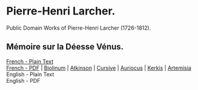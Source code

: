 # Pierre-Henri Larcher.

Public Domain Works of Pierre-Henri Larcher (1726-1812).

## Mémoire sur la Déesse Vénus.

[French - Plain Text](memoire-sur-la-deesse-venus/full-text-french.md)  
[French - PDF](https://cdn.solaranamnesis.com/PierreLarcher/larcher_venus_1776_french.pdf) | [Biolinum](https://cdn.solaranamnesis.com/PierreLarcher/larcher_venus_1776_french_biolinum.pdf) | [Atkinson](https://cdn.solaranamnesis.com/PierreLarcher/larcher_venus_1776_french_atkinson.pdf) | [Cursive](https://cdn.solaranamnesis.com/PierreLarcher/larcher_venus_1776_french_frcursive.pdf) | [Auriocus](https://cdn.solaranamnesis.com/PierreLarcher/larcher_venus_1776_french_aurical.pdf) | [Kerkis](https://cdn.solaranamnesis.com/PierreLarcher/larcher_venus_1776_french_kerkis.pdf) | [Artemisia](https://cdn.solaranamnesis.com/PierreLarcher/larcher_venus_1776_french_artemisia.pdf)  
English - Plain Text  
English - PDF  
